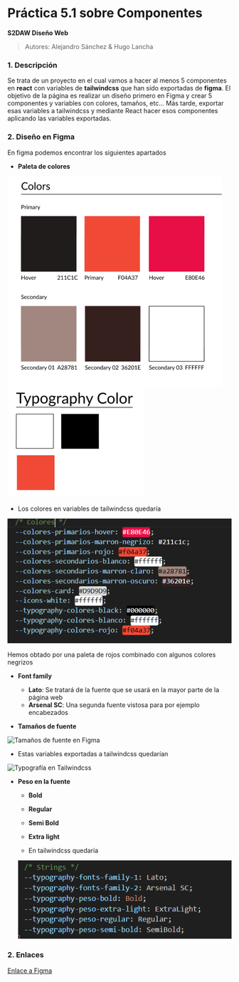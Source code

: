 # Práctica 5.1 sobre Componentes

 **S2DAW Diseño Web**
 > Autores: Alejandro Sánchez & Hugo Lancha

### 1. Descripción

Se trata de un proyecto en el cual vamos a hacer al menos 5 componentes en **react** con variables de **tailwindcss** que han sido exportadas de **figma**. El objetivo de la página es realizar un diseño primero en Figma y crear 5 componentes y variables con colores, tamaños, etc... Más tarde, exportar esas variables a tailwindcss y mediante React hacer esos componentes aplicando las variables exportadas.

### 2. Diseño en Figma

En figma podemos encontrar los siguientes apartados

- **Paleta de colores**
  
![Paleta de colores en Figma](./ImgsReadme/Paleta_Colores.png)
![Colores en la Tipografía en Figma](./ImgsReadme/TypoColor.png)

  - Los colores en variables de tailwindcss quedaría
  
  ![Colores en Tailwindcss](./ImgsReadme/Colores.png)
  
  Hemos obtado por una paleta de rojos combinado con algunos colores negrizos


- **Font family**
  - **Lato**: Se tratará de la fuente que se usará en la mayor parte de la página web
  - **Arsenal SC**: Una segunda fuente vistosa para por ejemplo encabezados
 
- **Tamaños de fuente**
  
![Tamaños de fuente en Figma](./ImgsReadme/Tamaños_de_fuente.png)

  - Estas variables exportadas a tailwindcss quedarían
  
  ![Typografía en Tailwindcss](./ImgsReadme/Tamaños.png)

- **Peso en la fuente**
  - **Bold**
  - **Regular**
  - **Semi Bold**
  - **Extra light**

  - En tailwindcss quedaría
  
  ![Typografía pesos en Tailwindcss](./ImgsReadme/Font-weight-family.png)


### 2. Enlaces
[Enlace a Figma](https://www.figma.com/design/Ogur1ugUm2QcReImxpfBqN/Untitled?node-id=5-193&t=235uqHd9IAk0tsSj-1)

